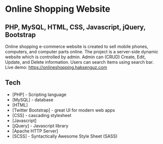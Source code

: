 # Online Shopping Website
## PHP, MySQL, HTML, CSS, Javascript, jQuery, Bootstrap



Online shopping e-commerce website is created to sell mobile
phones, computers, and computer parts online. The project is a
server-side dynamic website which is controlled by admin. Admin can
(CRUD) Create, Edit, Update, and Delete information. Users can
search items using search bar. Live demo:
https://onlineshopping.haksenguz.com


## Tech

- [PHP] - Scripting language
- [MySQL] - database
- [HTML] 
- [Twitter Bootstrap] - great UI for modern web apps
- [CSS] - cascading stylesheet
- [Javascript]
- [jQuery] - Javascript library
- [Apache HTTP Server]
- [SCSS] - Syntactically Awesome Style Sheet (SASS)
